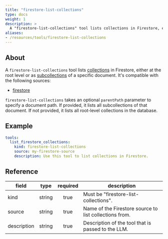```yaml
---
title: "firestore-list-collections"
type: docs
weight: 1
description: > 
  A "firestore-list-collections" tool lists collections in Firestore, either at the root level or as subcollections of a document.
aliases:
- /resources/tools/firestore-list-collections
---
```


## About

A `firestore-list-collections` tool lists [collections](https://firebase.google.com/docs/firestore/data-model#collections) in Firestore, either at the root level or as [subcollections](https://firebase.google.com/docs/firestore/data-model#subcollections) of a specific document.
It's compatible with the following sources:

- [firestore](../sources/firestore.md)

`firestore-list-collections` takes an optional `parentPath` parameter to specify a document
path. If provided, it lists all subcollections of that document. If not provided, it lists
all root-level collections in the database.

## Example

```yaml
tools:
  list_firestore_collections:
    kind: firestore-list-collections
    source: my-firestore-source
    description: Use this tool to list collections in Firestore.
```

## Reference

| **field**   |                  **type**                  | **required** | **description**                                                                                  |
|-------------|:------------------------------------------:|:------------:|--------------------------------------------------------------------------------------------------|
| kind        |                   string                   |     true     | Must be "firestore-list-collections".                                                            |
| source      |                   string                   |     true     | Name of the Firestore source to list collections from.                                           |
| description |                   string                   |     true     | Description of the tool that is passed to the LLM.                                               |
